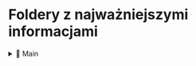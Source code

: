 # Foldery z najważniejszymi informacjami

<details>
  <summary>📁 Main</summary>
  <ul>
    <li>
      <details>
        <summary>📁 Github</summary>
        <ul>
          <li><a href="https://www.tinyurl.com/ziombek">💾 Ziombek</a></li>
        </ul>
      </details>
    </li>
    <li>
      <details>
        <summary>📁 Inne</summary>
        <ul>
          <li>
            <details>
              <summary>📁 Dokumentacja</summary>
              <ul>
                <li><a href="https://www.tinyurl.com/Hasla438">📄 Jak wyciągnąć hasła z serwera szkolnego</a></li>
              </ul>
            </details>
          </li>
          <li>
            <details>
              <summary>📁 Mały projekt</summary>
              <ul>
                <li><a href="https://www.tinyurl.com/CrackiPL">🗃️ CrackiPL</a></li>
              </ul>
            </details>
          </li>
          <li>
            <details>
              <summary>📁 Kontakt</summary>
              <ul>
                <li>
                  📁 Discord
                  <ul>
                    <li>🔎 krawat_</li>
                  </ul>
                </li>
                <li>
                  📁 Steam
                  <ul>
                    <li><a href="https://tinyurl.com/KrawatAlt">🎮 KrawatAlt</a></li>
                    <li><a href="https://tinyurl.com/krawatMain">🎮 KrawatMain</a></li>
                  </ul>
                </li>
              </ul>
            </details>
          </li>
        </ul>
      </details>
    </li>
  </ul>
</details>
